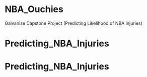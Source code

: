 # NBA_Ouchies
Galvanize Capstone Project (Predicting Likelihood of NBA injuries)
# Predicting_NBA_Injuries
# Predicting_NBA_Injuries
